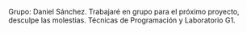 Grupo: Daniel Sánchez. Trabajaré en grupo para el próximo proyecto, desculpe las molestias. 
Técnicas de Programación y Laboratorio G1. 
